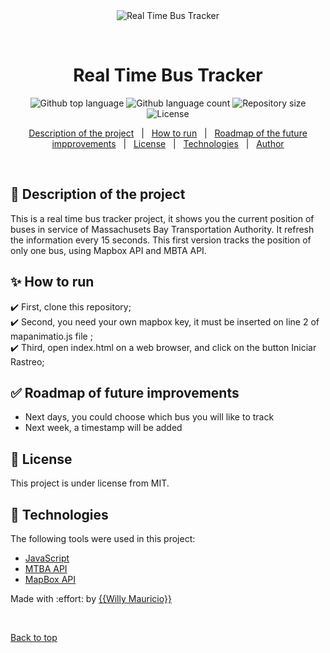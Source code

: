 <div align="center" id="top"> 
  <img src="./.github/app.gif" alt="Real Time Bus Tracker" />

  &#xa0;

  <!-- <a href="https://realtimebustracker.netlify.app">Demo</a> -->
</div>

<h1 align="center">Real Time Bus Tracker</h1>

<p align="center">
  <img alt="Github top language" src="https://img.shields.io/github/languages/top/{{wmaugar}}/real-time-bus-tracker?color=56BEB8">

  <img alt="Github language count" src="https://img.shields.io/github/languages/count/{{wmaugar}}/real-time-bus-tracker?color=56BEB8">

  <img alt="Repository size" src="https://img.shields.io/github/repo-size/{{wmaugar}}/real-time-bus-tracker?color=56BEB8">

  <img alt="License" src="https://img.shields.io/github/license/{{wmaugar}}/real-time-bus-tracker?color=56BEB8">

  <!-- <img alt="Github issues" src="https://img.shields.io/github/issues/{{wmaugar}}/real-time-bus-tracker?color=56BEB8" /> -->

  <!-- <img alt="Github forks" src="https://img.shields.io/github/forks/{{wmaugar}}/real-time-bus-tracker?color=56BEB8" /> -->

  <!-- <img alt="Github stars" src="https://img.shields.io/github/stars/{{wmaugar}}/real-time-bus-tracker?color=56BEB8" /> -->
</p>

<!-- Status -->

<!-- <h4 align="center"> 
	🚧  Real Time Bus Tracker 🚀 first version...  🚧
</h4> 

<hr> -->

<p align="center">
  <a href="#dart-about">Description of the project</a> &#xa0; | &#xa0; 
  <a href="#sparkles-features">How to run</a> &#xa0; | &#xa0;
  <a href="#white_check_mark-requirements">Roadmap of the future impprovements</a> &#xa0; | &#xa0;
  <a href="#memo-license">License</a> &#xa0; | &#xa0;
  <a href="#rocket-technologies">Technologies</a> &#xa0; | &#xa0;
  <a href="https://github.com/{{wmaugar}}" target="_blank">Author</a>
</p>

<br>

## :dart: Description of the project ##

This is a real time bus tracker project, it shows you the current position of buses in service of Massachusets Bay Transportation Authority. It refresh the information every 15 seconds.
This first version tracks the position of only one bus, using Mapbox API and MBTA API.

## :sparkles: How to run ##

:heavy_check_mark: First, clone this repository;\
:heavy_check_mark: Second, you need your own mapbox key, it must be inserted on line 2 of mapanimatio.js file  ;\
:heavy_check_mark: Third, open index.html on a web browser, and click on the button Iniciar Rastreo;

## :white_check_mark: Roadmap of future improvements ##

- Next days, you could choose which bus you will like to track
- Next week, a timestamp will be added

## :memo: License ##

This project is under license from MIT.

## :rocket: Technologies ##

The following tools were used in this project:

- [JavaScript](https://www.javascript.com/)
- [MTBA API](https://www.mbta.com/developers/v3-api)
- [MapBox API](https://www.mapbox.com/)

Made with :effort: by <a href="https://github.com/{{wmaugar}}" target="_blank">{{Willy Mauricio}}</a>

&#xa0;

<a href="#top">Back to top</a>

